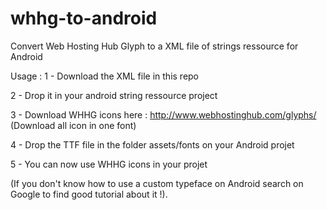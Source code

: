 # whhg-to-android
Convert Web Hosting Hub Glyph to a XML file of strings ressource for Android

Usage :
1 - Download the XML file in this repo

2 - Drop it in your android string ressource project

3 - Download WHHG icons here : http://www.webhostinghub.com/glyphs/ (Download all icon in one font)

4 - Drop the TTF file in the folder assets/fonts on your Android projet

5 - You can now use WHHG icons in your projet

(If you don't know how to use a custom typeface on Android search on Google to find good tutorial about it !).
